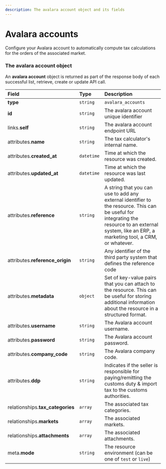 ```yaml
---
description: The avalara account object and its fields
---
```


# Avalara accounts

Configure your Avalara account to automatically compute tax calculations for the orders of the associated market.


### The avalara account object

An **avalara account** object is returned as part of the response body of each successful list, retrieve, create or update API call.

| Field | Type | Description |
| :--- | :--- | :--- |
| **type** | `string` | `avalara_accounts` |
| **id** | `string` | The avalara account unique identifier |
| links.**self** | `string` | The avalara account endpoint URL |
| attributes.**name** | `string` | The tax calculator's internal name. |
| attributes.**created_at** | `datetime` | Time at which the resource was created. |
| attributes.**updated_at** | `datetime` | Time at which the resource was last updated. |
| attributes.**reference** | `string` | A string that you can use to add any external identifier to the resource. This can be useful for integrating the resource to an external system, like an ERP, a marketing tool, a CRM, or whatever. |
| attributes.**reference_origin** | `string` | Any identifier of the third party system that defines the reference code |
| attributes.**metadata** | `object` | Set of key-value pairs that you can attach to the resource. This can be useful for storing additional information about the resource in a structured format. |
| attributes.**username** | `string` | The Avalara account username. |
| attributes.**password** | `string` | The Avalara account password. |
| attributes.**company_code** | `string` | The Avalara company code. |
| attributes.**ddp** | `string` | Indicates if the seller is responsible for paying/remitting the customs duty & import tax to the customs authorities. |
| relationships.**tax_categories** | `array` | The associated tax categories. |
| relationships.**markets** | `array` | The associated markets. |
| relationships.**attachments** | `array` | The associated attachments. |
| meta.**mode** | `string` | The resource environment \(can be one of `test` or `live`\) |

